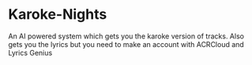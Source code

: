 # Karoke-Nights
An AI powered system which gets you the karoke version of tracks. Also gets you the lyrics but you need to make an account with ACRCloud and Lyrics Genius
